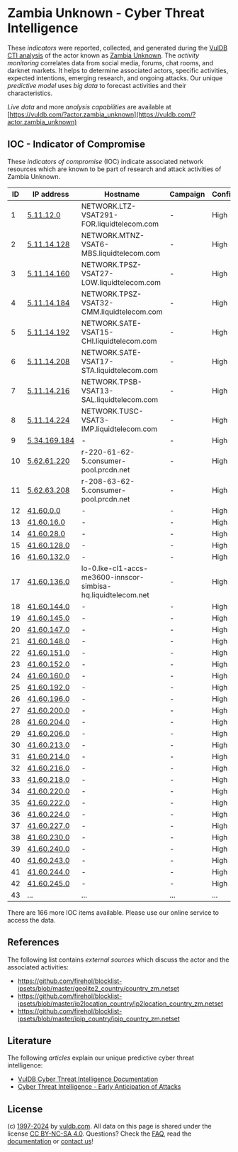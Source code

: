 # Zambia Unknown - Cyber Threat Intelligence

These _indicators_ were reported, collected, and generated during the [VulDB CTI analysis](https://vuldb.com/?kb.cti) of the actor known as [Zambia Unknown](https://vuldb.com/?actor.zambia_unknown). The _activity monitoring_ correlates data from social media, forums, chat rooms, and darknet markets. It helps to determine associated actors, specific activities, expected intentions, emerging research, and ongoing attacks. Our unique _predictive model_ uses _big data_ to forecast activities and their characteristics.

_Live data_ and more _analysis capabilities_ are available at [https://vuldb.com/?actor.zambia_unknown](https://vuldb.com/?actor.zambia_unknown)

## IOC - Indicator of Compromise

These _indicators of compromise_ (IOC) indicate associated network resources which are known to be part of research and attack activities of Zambia Unknown.

ID | IP address | Hostname | Campaign | Confidence
-- | ---------- | -------- | -------- | ----------
1 | [5.11.12.0](https://vuldb.com/?ip.5.11.12.0) | NETWORK.LTZ-VSAT291-FOR.liquidtelecom.com | - | High
2 | [5.11.14.128](https://vuldb.com/?ip.5.11.14.128) | NETWORK.MTNZ-VSAT6-MBS.liquidtelecom.com | - | High
3 | [5.11.14.160](https://vuldb.com/?ip.5.11.14.160) | NETWORK.TPSZ-VSAT27-LOW.liquidtelecom.com | - | High
4 | [5.11.14.184](https://vuldb.com/?ip.5.11.14.184) | NETWORK.TPSZ-VSAT32-CMM.liquidtelecom.com | - | High
5 | [5.11.14.192](https://vuldb.com/?ip.5.11.14.192) | NETWORK.SATE-VSAT15-CHI.liquidtelecom.com | - | High
6 | [5.11.14.208](https://vuldb.com/?ip.5.11.14.208) | NETWORK.SATE-VSAT17-STA.liquidtelecom.com | - | High
7 | [5.11.14.216](https://vuldb.com/?ip.5.11.14.216) | NETWORK.TPSB-VSAT13-SAL.liquidtelecom.com | - | High
8 | [5.11.14.224](https://vuldb.com/?ip.5.11.14.224) | NETWORK.TUSC-VSAT3-IMP.liquidtelecom.com | - | High
9 | [5.34.169.184](https://vuldb.com/?ip.5.34.169.184) | - | - | High
10 | [5.62.61.220](https://vuldb.com/?ip.5.62.61.220) | r-220-61-62-5.consumer-pool.prcdn.net | - | High
11 | [5.62.63.208](https://vuldb.com/?ip.5.62.63.208) | r-208-63-62-5.consumer-pool.prcdn.net | - | High
12 | [41.60.0.0](https://vuldb.com/?ip.41.60.0.0) | - | - | High
13 | [41.60.16.0](https://vuldb.com/?ip.41.60.16.0) | - | - | High
14 | [41.60.28.0](https://vuldb.com/?ip.41.60.28.0) | - | - | High
15 | [41.60.128.0](https://vuldb.com/?ip.41.60.128.0) | - | - | High
16 | [41.60.132.0](https://vuldb.com/?ip.41.60.132.0) | - | - | High
17 | [41.60.136.0](https://vuldb.com/?ip.41.60.136.0) | lo-0.lke-cl1-accs-me3600-innscor-simbisa-hq.liquidtelecom.net | - | High
18 | [41.60.144.0](https://vuldb.com/?ip.41.60.144.0) | - | - | High
19 | [41.60.145.0](https://vuldb.com/?ip.41.60.145.0) | - | - | High
20 | [41.60.147.0](https://vuldb.com/?ip.41.60.147.0) | - | - | High
21 | [41.60.148.0](https://vuldb.com/?ip.41.60.148.0) | - | - | High
22 | [41.60.151.0](https://vuldb.com/?ip.41.60.151.0) | - | - | High
23 | [41.60.152.0](https://vuldb.com/?ip.41.60.152.0) | - | - | High
24 | [41.60.160.0](https://vuldb.com/?ip.41.60.160.0) | - | - | High
25 | [41.60.192.0](https://vuldb.com/?ip.41.60.192.0) | - | - | High
26 | [41.60.196.0](https://vuldb.com/?ip.41.60.196.0) | - | - | High
27 | [41.60.200.0](https://vuldb.com/?ip.41.60.200.0) | - | - | High
28 | [41.60.204.0](https://vuldb.com/?ip.41.60.204.0) | - | - | High
29 | [41.60.206.0](https://vuldb.com/?ip.41.60.206.0) | - | - | High
30 | [41.60.213.0](https://vuldb.com/?ip.41.60.213.0) | - | - | High
31 | [41.60.214.0](https://vuldb.com/?ip.41.60.214.0) | - | - | High
32 | [41.60.216.0](https://vuldb.com/?ip.41.60.216.0) | - | - | High
33 | [41.60.218.0](https://vuldb.com/?ip.41.60.218.0) | - | - | High
34 | [41.60.220.0](https://vuldb.com/?ip.41.60.220.0) | - | - | High
35 | [41.60.222.0](https://vuldb.com/?ip.41.60.222.0) | - | - | High
36 | [41.60.224.0](https://vuldb.com/?ip.41.60.224.0) | - | - | High
37 | [41.60.227.0](https://vuldb.com/?ip.41.60.227.0) | - | - | High
38 | [41.60.230.0](https://vuldb.com/?ip.41.60.230.0) | - | - | High
39 | [41.60.240.0](https://vuldb.com/?ip.41.60.240.0) | - | - | High
40 | [41.60.243.0](https://vuldb.com/?ip.41.60.243.0) | - | - | High
41 | [41.60.244.0](https://vuldb.com/?ip.41.60.244.0) | - | - | High
42 | [41.60.245.0](https://vuldb.com/?ip.41.60.245.0) | - | - | High
43 | ... | ... | ... | ...

There are 166 more IOC items available. Please use our online service to access the data.

## References

The following list contains _external sources_ which discuss the actor and the associated activities:

* https://github.com/firehol/blocklist-ipsets/blob/master/geolite2_country/country_zm.netset
* https://github.com/firehol/blocklist-ipsets/blob/master/ip2location_country/ip2location_country_zm.netset
* https://github.com/firehol/blocklist-ipsets/blob/master/ipip_country/ipip_country_zm.netset

## Literature

The following _articles_ explain our unique predictive cyber threat intelligence:

* [VulDB Cyber Threat Intelligence Documentation](https://vuldb.com/?kb.cti)
* [Cyber Threat Intelligence - Early Anticipation of Attacks](https://www.scip.ch/en/?labs.20201022)

## License

(c) [1997-2024](https://vuldb.com/?kb.changelog) by [vuldb.com](https://vuldb.com/?kb.about). All data on this page is shared under the license [CC BY-NC-SA 4.0](https://creativecommons.org/licenses/by-nc-sa/4.0/). Questions? Check the [FAQ](https://vuldb.com/?kb.faq), read the [documentation](https://vuldb.com/?kb) or [contact us](https://vuldb.com/?contact)!
